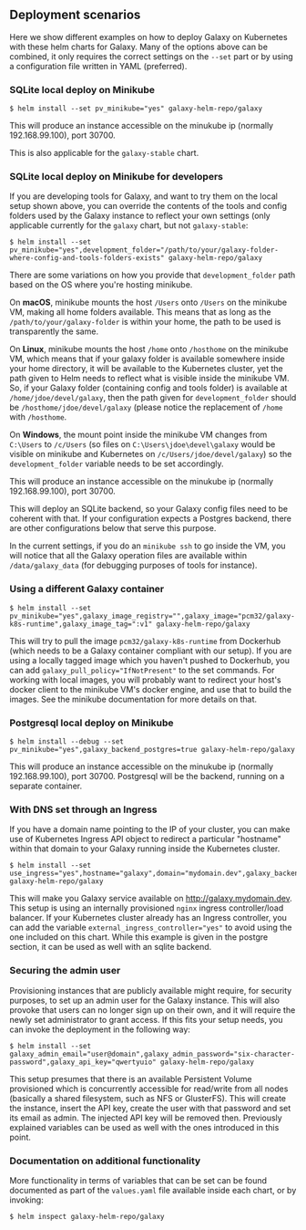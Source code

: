## Deployment scenarios

Here we show different examples on how to deploy Galaxy on Kubernetes with these helm charts for Galaxy. Many of the options above can be combined, it only requires the correct settings on the `--set` part or by using a configuration file written in YAML (preferred).

### SQLite local deploy on Minikube

```
$ helm install --set pv_minikube="yes" galaxy-helm-repo/galaxy
```

This will produce an instance accessible on the minukube ip (normally 192.168.99.100), port 30700.

This is also applicable for the `galaxy-stable` chart.

### SQLite local deploy on Minikube for developers

If you are developing tools for Galaxy, and want to try them on the local setup shown above, you can override the contents of the tools and config folders used by the Galaxy instance to reflect your own settings (only applicable currently for the `galaxy` chart, but not `galaxy-stable`:

```
$ helm install --set pv_minikube="yes",development_folder="/path/to/your/galaxy-folder-where-config-and-tools-folders-exists" galaxy-helm-repo/galaxy
```

There are some variations on how you provide that `development_folder` path based on the OS where you're hosting minikube.

On **macOS**, minikube mounts the host `/Users` onto `/Users` on the minikube VM, making all home folders available. This means that as long as the `/path/to/your/galaxy-folder` is within your home, the path to be used is transparently the same.

On **Linux**, minikube mounts the host `/home` onto `/hosthome` on the minikube VM, which means that if your galaxy folder is available somewhere inside your home directory, it will be available to the Kubernetes cluster, yet the path given to Helm needs to reflect what is visible inside the minikube VM. So, if your Galaxy folder (containing config and tools folder) is available at `/home/jdoe/devel/galaxy`, then the path given for `development_folder` should be `/hosthome/jdoe/devel/galaxy` (please notice the replacement of `/home` with `/hosthome`.

On **Windows**, the mount point inside the minikube VM changes from `C:\Users` to `/c/Users` (so files on `C:\Users\jdoe\devel\galaxy` would be visible on minikube and Kubernetes on `/c/Users/jdoe/devel/galaxy`) so the `development_folder` variable needs to be set accordingly.

This will produce an instance accessible on the minukube ip (normally 192.168.99.100), port 30700.

This will deploy an SQLite backend, so your Galaxy config files need to be coherent with that. If your configuration expects a Postgres backend, there are other configurations below that serve this purpose. 

In the current settings, if you do an `minikube ssh` to go inside the VM, you will notice that all the Galaxy operation files are available within `/data/galaxy_data` (for debugging purposes of tools for instance).

### Using a different Galaxy container

```
$ helm install --set pv_minikube="yes",galaxy_image_registry="",galaxy_image="pcm32/galaxy-k8s-runtime",galaxy_image_tag=":v1" galaxy-helm-repo/galaxy
```

This will try to pull the image `pcm32/galaxy-k8s-runtime` from Dockerhub (which needs to be a Galaxy container compliant with our setup). If you are using a locally tagged image which you haven't pushed to Dockerhub, you can add `galaxy_pull_policy="IfNotPresent"` to the set commands. For working with local images, you will probably want to redirect your host's docker client to the minikube VM's docker engine, and use that to build the images. See the minikube documentation for more details on that.

### Postgresql local deploy on Minikube

```
$ helm install --debug --set pv_minikube="yes",galaxy_backend_postgres=true galaxy-helm-repo/galaxy
```

This will produce an instance accessible on the minukube ip (normally 192.168.99.100), port 30700. Postgresql will be the backend, running on a separate container. 

### With DNS set through an Ingress

If you have a domain name pointing to the IP of your cluster, you can make use of Kubernetes Ingress API object to redirect a particular "hostname" within that domain to your Galaxy running inside the Kubernetes cluster. 

```
$ helm install --set use_ingress="yes",hostname="galaxy",domain="mydomain.dev",galaxy_backend_postgres=true galaxy-helm-repo/galaxy
```

This will make you Galaxy service available on http://galaxy.mydomain.dev. This setup is using an internally provisioned `nginx` ingress controller/load balancer. If your Kubernetes cluster already has an Ingress controller, you can add the variable `external_ingress_controller="yes"` to avoid using the one included on this chart. While this example is given in the postgre section, it can be used as well with an sqlite backend.

### Securing the admin user

Provisioning instances that are publicly available might require, for security purposes, to set up an admin user for the Galaxy instance. This will also provoke that users can no longer sign up on their own, and it will require the newly set administrator to grant access. If this fits your setup needs, you can invoke the deployment in the following way:

```
$ helm install --set galaxy_admin_email="user@domain",galaxy_admin_password="six-character-password",galaxy_api_key="qwertyuio" galaxy-helm-repo/galaxy
```

This setup presumes that there is an available Persistent Volume provisioned which is concurrently accessible for read/write from all nodes (basically a shared filesystem, such as NFS or GlusterFS). This will create the instance, insert the API key, create the user with that password and set its email as admin. The injected API key will be removed then. Previously explained variables can be used as well with the ones introduced in this point.

### Documentation on additional functionality

More functionality in terms of variables that can be set can be found documented as part of the `values.yaml` file available inside each chart, or by invoking:

```
$ helm inspect galaxy-helm-repo/galaxy
```

